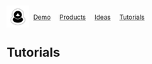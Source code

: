 <div style="display: grid; grid-template-columns: 50px auto; column-gap: 10px; align-items: center;">
    <a href="https://namitoyokota.github.io/qwack.store/" style="display: flex;">
        <img src="./logos/white.jpg" height="50px" width="50px"/>
    </a>
    <div style="display: flex; flex-wrap: wrap; column-gap: 20px; align-items: center;">
        <a href="./demo">Demo</a>
        <a href="./products">Products</a>
        <a href="./ideas">Ideas</a>
        <a href="./tutorials">Tutorials</a>
    </div>
</div>

<h1>Tutorials</h1>
